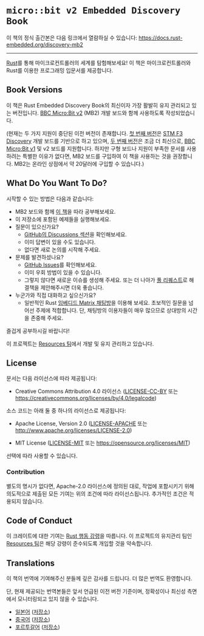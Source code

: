 # `micro::bit v2 Embedded Discovery Book`

이 책의 정식 출간본은 다음 링크에서 열람하실 수 있습니다:
https://docs.rust-embedded.org/discovery-mb2

---

[Rust](https://www.rust-lang.org)를 통해 마이크로컨트롤러의 세계를 탐험해보세요!
이 책은 마이크로컨트롤러와 Rust를 이용한 프로그래밍 입문서를 제공합니다.

## Book Versions

이 책은 Rust Embedded Discovery Book의 최신이자 가장 활발히 유지 관리되고 있는 버전입니다.
[BBC Micro:Bit v2](https://microbit.org/new-microbit/) (MB2) 개발 보드와 함께 사용하도록 작성되었습니다.

(현재는 두 가지 지원이 중단된 이전 버전이 존재합니다.
[첫 번째 버전](https://docs.rust-embedded.org/discovery/f3discovery)은
[STM F3 Discovery](https://www.st.com/en/evaluation-tools/stm32f3discovery.html) 개발 보드를 기반으로 하고 있으며,
[두 번째 버전](https://docs.rust-embedded.org/discovery/microbit)은 조금 더 최신으로,
[BBC Micro:Bit v1](https://microbit.org/get-started/features/overview/#original-micro:bit) 및 v2 보드를 지원합니다.
하지만 구형 보드나 지원이 부족한 문서를 사용하려는 특별한 이유가 없다면,
MB2 보드를 구입하여 이 책을 사용하는 것을 권장합니다.
MB2는 온라인 상점에서 약 20달러에 구입할 수 있습니다.)

## What Do You Want To Do?

시작할 수 있는 방법은 다음과 같습니다:

- MB2 보드와 함께 [이 책](https://docs.rust-embedded.org/discovery-mb2)을 따라 공부해보세요.
- 이 저장소에 포함된 예제들을 실행해보세요.
- 질문이 있으신가요?
  - [GitHub의 Discussions 섹션](https://github.com/rust-embedded/discovery-mb2/discussions)을 확인해보세요.
  - 이미 답변이 있을 수도 있습니다.
  - 없다면 새로 논의를 시작해 주세요.
- 문제를 발견하셨나요?
  - [GitHub Issues](https://github.com/rust-embedded/discovery-mb2/issues)를 확인해보세요.
  - 이미 우회 방법이 있을 수 있습니다.
  - 그렇지 않다면 새로운 이슈를 생성해 주세요. 또는 더 나아가 [풀 리퀘스트](https://github.com/rust-embedded/discovery-mb2/pulls)로 해결책을 제안해주시면 더욱 좋습니다.
- 누군가와 직접 대화하고 싶으신가요?
  - 일반적인 Rust [임베디드 Matrix 채팅방](https://matrix.to/#/#rust-embedded:matrix.org)을 이용해 보세요. 초보적인 질문을 넘어선 주제에 적합합니다. 단, 채팅방의 이용자들이 매우 많으므로 상대방의 시간을 존중해 주세요.

즐겁게 공부하시길 바랍니다!

이 프로젝트는 [Resources 팀][team]에서 개발 및 유지 관리하고 있습니다.

## License

문서는 다음 라이선스에 따라 제공됩니다:

- Creative Commons Attribution 4.0 라이선스 ([LICENSE-CC-BY](LICENSE-CC-BY) 또는
https://creativecommons.org/licenses/by/4.0/legalcode)

소스 코드는 아래 둘 중 하나의 라이선스로 제공됩니다:

- Apache License, Version 2.0 ([LICENSE-APACHE](LICENSE-APACHE) 또는
http://www.apache.org/licenses/LICENSE-2.0)

- MIT License ([LICENSE-MIT](LICENSE-MIT) 또는
https://opensource.org/licenses/MIT)

선택에 따라 사용할 수 있습니다.

### Contribution

별도의 명시가 없다면, Apache-2.0 라이선스에 정의된 대로,
작업에 포함시키기 위해 의도적으로 제출된 모든 기여는 위의 조건에 따라 라이선스됩니다.
추가적인 조건은 적용되지 않습니다.

## Code of Conduct

이 크레이트에 대한 기여는 [Rust 행동 강령][CoC]을 따릅니다.
이 프로젝트의 유지관리 팀인 [Resources 팀][team]은 해당 강령이 준수되도록 개입할 것을 약속합니다.

[CoC]: CODE_OF_CONDUCT.md
[team]: https://github.com/rust-embedded/wg#the-resources-team

## Translations

이 책의 번역에 기여해주신 분들께 깊은 감사를 드립니다. 더 많은 번역도 환영합니다.

단, 현재 제공되는 번역본들은 앞서 언급된 이전 버전 기준이며,
정확성이나 최신성 측면에서 모니터링되고 있지 않을 수 있습니다.

- [일본어](https://tomoyuki-nakabayashi.github.io/discovery/)
  ([저장소](https://github.com/tomoyuki-nakabayashi/discovery))
- [중국어](https://jzow.github.io/discovery/)
  ([저장소](https://github.com/jzow/discovery))
- [포르투갈어](https://allyssan.github.io/discovery/)
  ([저장소](https://github.com/allyssan/discovery))
